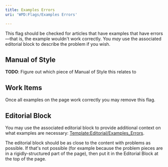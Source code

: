 ```yaml
---
title: Examples Errors
uri: 'WPD:Flags/Examples Errors'

---
```

This flag should be checked for articles that have examples that have errors—that is, the example wouldn't work correctly. You *may* use the associated editorial block to describe the problem if you wish.

## <span>Manual of Style</span>

**TODO**: Figure out which piece of Manual of Style this relates to

## <span>Work Items</span>

Once all examples on the page work correctly you may remove this flag.

## <span>Editorial Block</span>

You may use the associated editorial block to provide additional context on what examples are necessary: [Template:Editorial/Examples\_Errors](/Template:Editorial/Examples_Errors).

The editorial block should be as close to the content with problems as possible. If that's not possible (for example because the problem pieces are in a rigidly-structured part of the page), then put it in the Editorial Block at the top of the page.